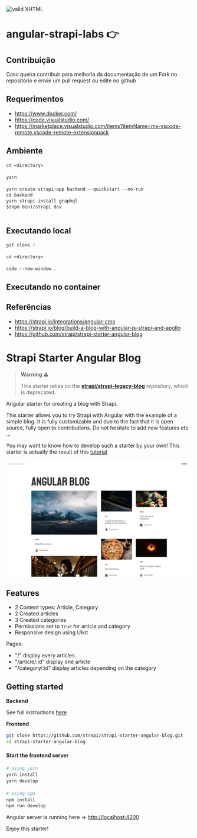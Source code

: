[checkmark]: https://raw.githubusercontent.com/mozgbrasil/mozgbrasil.github.io/master/assets/images/logos/logo_32_32.png "MOZG"

![valid XHTML][checkmark]

# angular-strapi-labs 👉️

## Contribuição

Caso queira contribuir para melhoria da documentação de um Fork no repositório e envie um pull request ou edite no github

## Requerimentos

- https://www.docker.com/
- https://code.visualstudio.com/
- https://marketplace.visualstudio.com/items?itemName=ms-vscode-remote.vscode-remote-extensionpack

## Ambiente

```console
cd <directory>

yarn

yarn create strapi-app backend --quickstart --no-run
cd backend
yarn strapi install graphql
$(npm bin)/strapi dev


```

## Executando local

```
git clone ☝️

cd <directory>

code --new-window .
```

## Executando no container

## Referências

- https://strapi.io/integrations/angular-cms
- https://strapi.io/blog/build-a-blog-with-angular-js-strapi-and-apollo
- https://github.com/strapi/strapi-starter-angular-blog

#

# Strapi Starter Angular Blog

> **Warning :warning:**
>
> This starter relies on the **[strapi/strapi-legacy-blog](https://github.com/strapi/strapi-legacy-blog)** repository, which is deprecated.

Angular starter for creating a blog with Strapi.

This starter allows you to try Strapi with Angular with the example of a simple blog. It is fully customizable and due to the fact that it is open source, fully open to contributions. Do not hesitate to add new features etc ...

You may want to know how to develop such a starter by your own! This starter is actually the result of this [tutorial](https://strapi.io/blog/build-a-blog-with-angular-js-strapi-and-apollo)

![screenshot image](/screenshot.png)

## Features

- 2 Content types: Article, Category
- 2 Created articles
- 3 Created categories
- Permissions set to `true` for article and category
- Responsive design using UIkit

Pages:

- "/" display every articles
- "/article/:id" display one article
- "/category/:id" display articles depending on the category

## Getting started

**Backend**

See full instructions [here](https://github.com/strapi/strapi-legacy-blog)

**Frontend**

```bash
git clone https://github.com/strapi/strapi-starter-angular-blog.git
cd strapi-starter-angular-blog
```

#### Start the frontend server

```bash
# Using yarn
yarn install
yarn develop

# Using npm
npm install
npm run develop
```

Angular server is running here => [http://localhost:4200](http://localhost:4200)

Enjoy this starter!
